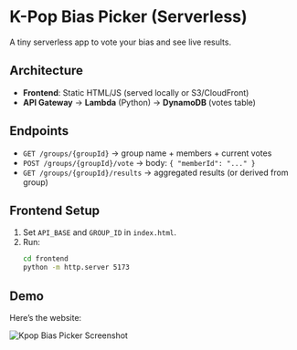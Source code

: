 ﻿# K-Pop Bias Picker (Serverless)

A tiny serverless app to vote your bias and see live results.

## Architecture
- **Frontend**: Static HTML/JS (served locally or S3/CloudFront)
- **API Gateway** → **Lambda** (Python) → **DynamoDB** (votes table)

## Endpoints
- `GET /groups/{groupId}` → group name + members + current votes
- `POST /groups/{groupId}/vote` → body: `{ "memberId": "..." }`
- `GET /groups/{groupId}/results` → aggregated results (or derived from group)

## Frontend Setup
1. Set `API_BASE` and `GROUP_ID` in `index.html`.
2. Run:
   ```bash
   cd frontend
   python -m http.server 5173

## Demo
Here’s the website:

![Kpop Bias Picker Screenshot](images/frontend-screenshot.png)